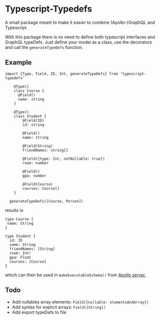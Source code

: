 # Typescript-Typedefs

A small package meant to make it easier to combine (Apollo-)GraphQL and Typescript.

With this package there is no need to define both typescript interfaces and GraphQL typeDefs. Just define your model as a class, use the decorators and call the `generateTypeDefs` function.

## Example

```
import {Type, Field, ID, Int, generateTypeDefs} from 'typescript-typedefs'

    @Type()
    class Course {
      @Field()
      name: string
    }

    @Type()
    class Student {
        @Field(ID)
        id: string

        @Field()
        name: string

        @Field(String)
        friendNames: string[]

        @Field({type: Int, notNullable: true})
        room: number

        @Field()
        gpa: number

        @Field(Course)
        courses: Course[]
    }

  generateTypeDefs([Course, Person])
```

results in

```
type Course {
 name: String
}

type Student {
  id: ID
  name: String
  friendNames: [String]
  room: Int!
  gpa: Float
  courses: [Course]
}
```

which can then be used in `makeExecutableSchema()` from [Apollo server.](https://www.npmjs.com/package/apollo-server)

## Todo

- Add nullables array elements: `Field({nullable: elementsAndArray})`
- Add syntax for explicit arrays: `Field([String])`
- Add export typeDefs to file
